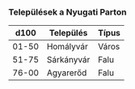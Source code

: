 ﻿
### Települések a Nyugati Parton

| d100 | Település | Típus |
| ---- | --------- | ----- |
| 01-50 | Homályvár | Város |
| 51-75 | Sárkányvár | Falu |
| 76-00 | Agyarerőd | Falu |
